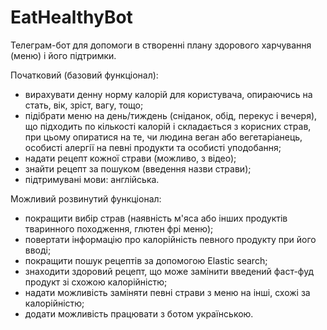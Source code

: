# EatHealthyBot

Телеграм-бот для допомоги в створенні плану здорового харчування (меню) і його підтримки.

Початковий (базовий функціонал):

- вирахувати денну норму калорій для користувача, опираючись на стать, вік, зріст, вагу, тощо;
- підібрати меню на день/тиждень (сніданок, обід, перекус і вечеря), що підходить по кількості калорій і складається з корисних страв, при цьому опиратися на те, чи людина веган або вегетаріанець, особисті алергії на певні продукти та особисті уподобання;
- надати рецепт кожної страви (можливо, з відео);
- знайти рецепт за пошуком (введення назви страви);
- підтримувані мови: англійська.

Можливий розвинутий функціонал:

- покращити вибір страв (наявність м'яса або інших продуктів тваринного походження, глютен фрі меню);
- повертати інформацію про калорійність певного продукту при його вводі;
- покращити пошук рецептів за допомогою Elastic search;
- знаходити здоровий рецепт, що може замінити введений фаст-фуд продукт зі схожою калорійністю;
- надати можливість заміняти певні страви з меню на інші, схожі за калорійністю;
- додати можливість працювати з ботом українською.
